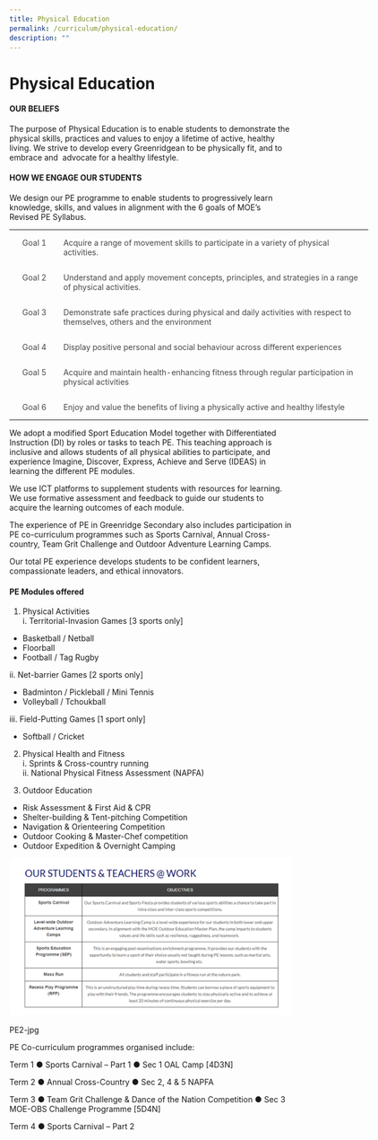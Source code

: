 ```yaml
---
title: Physical Education
permalink: /curriculum/physical-education/
description: ""
---
```

# **Physical Education**

#### OUR BELIEFS
The purpose of Physical Education is to enable students to demonstrate the physical skills, practices and values to enjoy a lifetime of active, healthy living. We strive to develop every Greenridgean to be physically fit, and to embrace and&nbsp; advocate for a healthy lifestyle.

#### HOW WE ENGAGE OUR STUDENTS
We design our PE programme to enable students to progressively learn knowledge, skills, and values in alignment with the 6 goals of MOE’s Revised PE Syllabus. 

<!-- /\* Font Definitions \*/ @font-face {font-family:"Cambria Math"; panose-1:2 4 5 3 5 4 6 3 2 4; mso-font-charset:0; mso-generic-font-family:roman; mso-font-pitch:variable; mso-font-signature:-536869121 1107305727 33554432 0 415 0;} /\* Style Definitions \*/ p.MsoNormal, li.MsoNormal, div.MsoNormal {mso-style-unhide:no; mso-style-qformat:yes; mso-style-parent:""; margin:0cm; line-height:115%; mso-pagination:widow-orphan; font-size:11.0pt; font-family:"Arial",sans-serif; mso-fareast-font-family:Arial; mso-ansi-language:EN;} .MsoChpDefault {mso-style-type:export-only; mso-default-props:yes; font-family:"Arial",sans-serif; mso-ascii-font-family:Arial; mso-fareast-font-family:Arial; mso-hansi-font-family:Arial; mso-bidi-font-family:Arial; mso-font-kerning:0pt; mso-ligatures:none; mso-ansi-language:EN;} .MsoPapDefault {mso-style-type:export-only; line-height:115%;} @page WordSection1 {size:612.0pt 792.0pt; margin:72.0pt 72.0pt 72.0pt 72.0pt; mso-header-margin:36.0pt; mso-footer-margin:36.0pt; mso-paper-source:0;} div.WordSection1 {page:WordSection1;} -->

<table class="MsoTableGrid" border="0" cellspacing="0" cellpadding="0" width="641" style="width:480.95pt;border-collapse:collapse;border:none;mso-yfti-tbllook:
 1184;mso-padding-alt:0cm 5.4pt 0cm 5.4pt;mso-border-insideh:none;mso-border-insidev:
 none"><tbody><tr style="mso-yfti-irow:0;mso-yfti-firstrow:yes;height:19.85pt"><td width="77" valign="top" style="width:58.05pt;padding:0cm 5.4pt 0cm 5.4pt;
  height:19.85pt"><p class="MsoNormal" align="center" style="text-align:center;line-height:normal"><span lang="EN" style="color:#484848">Goal 1</span></p></td><td width="564" valign="top" style="width:422.9pt;padding:0cm 5.4pt 0cm 5.4pt;
  height:19.85pt"><p class="MsoNormal" style="line-height:normal"><span lang="EN" style="color:
  #484848">Acquire a range of movement skills to participate in a variety of physical activities.</span></p></td></tr><tr style="mso-yfti-irow:1;height:39.75pt"><td width="77" valign="top" style="width:58.05pt;padding:0cm 5.4pt 0cm 5.4pt;
  height:39.75pt"><p class="MsoNormal" align="center" style="text-align:center;line-height:normal"><span lang="EN" style="color:#484848">Goal 2</span></p></td><td width="564" valign="top" style="width:422.9pt;padding:0cm 5.4pt 0cm 5.4pt;
  height:39.75pt"><p class="MsoNormal" style="line-height:normal"><span lang="EN" style="color:
  #484848">Understand and apply movement concepts, principles, and strategies in a range of physical activities.</span></p></td></tr><tr style="mso-yfti-irow:2;height:38.65pt"><td width="77" valign="top" style="width:58.05pt;padding:0cm 5.4pt 0cm 5.4pt;
  height:38.65pt"><p class="MsoNormal" align="center" style="text-align:center;line-height:normal"><span lang="EN" style="color:#484848">Goal 3</span></p></td><td width="564" valign="top" style="width:422.9pt;padding:0cm 5.4pt 0cm 5.4pt;
  height:38.65pt"><p class="MsoNormal" style="line-height:normal"><span lang="EN" style="color:
  #484848">Demonstrate safe practices during physical and daily activities with respect to themselves, others and the environment</span></p></td></tr><tr style="mso-yfti-irow:3;height:19.85pt"><td width="77" valign="top" style="width:58.05pt;padding:0cm 5.4pt 0cm 5.4pt;
  height:19.85pt"><p class="MsoNormal" align="center" style="text-align:center;line-height:normal"><span lang="EN" style="color:#484848">Goal 4</span></p></td><td width="564" valign="top" style="width:422.9pt;padding:0cm 5.4pt 0cm 5.4pt;
  height:19.85pt"><p class="MsoNormal" style="line-height:normal"><span lang="EN" style="color:
  #484848">Display positive personal and social behaviour across different experiences</span></p></td></tr><tr style="mso-yfti-irow:4;height:39.75pt"><td width="77" valign="top" style="width:58.05pt;padding:0cm 5.4pt 0cm 5.4pt;
  height:39.75pt"><p class="MsoNormal" align="center" style="text-align:center;line-height:normal"><span lang="EN" style="color:#484848">Goal 5</span></p></td><td width="564" valign="top" style="width:422.9pt;padding:0cm 5.4pt 0cm 5.4pt;
  height:39.75pt"><p class="MsoNormal" style="line-height:normal"><span lang="EN" style="color:
  #484848">Acquire and maintain health-enhancing fitness through regular participation in physical activities</span></p></td></tr><tr style="mso-yfti-irow:5;mso-yfti-lastrow:yes;height:19.85pt"><td width="77" valign="top" style="width:58.05pt;padding:0cm 5.4pt 0cm 5.4pt;
  height:19.85pt"><p class="MsoNormal" align="center" style="text-align:center;line-height:normal"><span lang="EN" style="color:#484848">Goal 6</span></p></td><td width="564" valign="top" style="width:422.9pt;padding:0cm 5.4pt 0cm 5.4pt;
  height:19.85pt"><p class="MsoNormal" style="line-height:normal"><span lang="EN" style="color:
  #484848">Enjoy and value the benefits of living a physically active and healthy lifestyle</span></p></td></tr></tbody></table>



We adopt a modified Sport Education Model together with Differentiated Instruction (DI) by roles or tasks to teach PE. This teaching approach is inclusive and allows students of all physical abilities to participate, and experience Imagine, Discover, Express, Achieve and Serve (IDEAS) in learning the different PE modules. 

We use ICT platforms to supplement students with resources for learning. We use formative assessment and feedback to guide our students to acquire the learning outcomes of each module. 

The experience of PE in Greenridge Secondary also includes participation in PE co-curriculum programmes such as Sports Carnival, Annual Cross-country, Team Grit Challenge and Outdoor Adventure Learning Camps. 

Our total PE experience develops students to be confident learners, compassionate leaders, and ethical innovators. 

#### PE Modules offered
1. Physical Activities<br>
i. Territorial-Invasion Games [3 sports only]
- Basketball / Netball
- Floorball
- Football / Tag Rugby

ii.	Net-barrier Games [2 sports only]
- Badminton / Pickleball / Mini Tennis
- Volleyball / Tchoukball

iii.	Field-Putting Games [1 sport only]
- Softball / Cricket

2.	Physical Health and Fitness\
i. Sprints &amp; Cross-country running\
ii.	National Physical Fitness Assessment (NAPFA)

3.	Outdoor Education
- Risk Assessment &amp; First Aid &amp; CPR
-	Shelter-building &amp; Tent-pitching Competition
- Navigation &amp; Orienteering Competition
- Outdoor Cooking &amp; Master-Chef competition
- Outdoor Expedition &amp; Overnight Camping

![](/images/PHYEDU2023/ottw00.png)


PE2-jpg

PE Co-curriculum programmes organised include:

Term 1 
●	Sports Carnival – Part 1
●	Sec 1 OAL Camp [4D3N]

Term 2 
●	Annual Cross-Country 
●	Sec 2, 4 &amp; 5 NAPFA

Term 3 
●	Team Grit Challenge  &amp; Dance of the Nation Competition
●	Sec 3 MOE-OBS Challenge Programme [5D4N]

Term 4 
●	Sports Carnival – Part 2